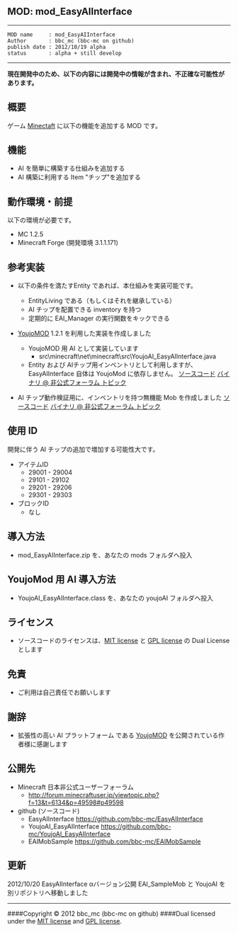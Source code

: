 MOD: mod_EasyAIInterface
----

----
    MOD name     : mod_EasyAIInterface
    Author       : bbc_mc (bbc-mc on github)
    publish date : 2012/10/19 alpha
    status       : alpha + still develop

----

**現在開発中のため、以下の内容には開発中の情報が含まれ、不正確な可能性があります。**

## 概要

ゲーム [Minectaft](http://www.mojang.com/) に以下の機能を追加する MOD です。

## 機能

 - AI を簡単に構築する仕組みを追加する
 - AI 構築に利用する Item "チップ"を追加する

## 動作環境・前提

以下の環境が必要です。

  + MC 1.2.5
  + Minecraft Forge (開発環境 3.1.1.171)

## 参考実装
  + 以下の条件を満たすEntity であれば、本仕組みを実装可能です。
    + EntityLiving である（もしくはそれを継承している）
    + AI チップを配置できる inventory を持つ
    + 定期的に EAI_Manager の実行関数をキックできる

  + [YoujoMOD] 1.2.1 を利用した実装を作成しました
    + YoujoMOD 用 AI として実装しています
      + src\minecraft\net\minecraft\src\YoujoAI_EasyAIInterface.java
    + Entity および AIチップ用インベントリとして利用しますが、EasyAIInterface 自体は YoujoMod に依存しません。
    [ソースコード][github_YoujoAI]
    [バイナリ @ 非公式フォーラム トピック][topic]

  + AI チップ動作検証用に、インベントリを持つ無機能 Mob を作成しました
    [ソースコード][github_EAIMobSample]
    [バイナリ @ 非公式フォーラム トピック][topic]

## 使用 ID

開発に伴う AI チップの追加で増加する可能性大です。

+ アイテムID
  + 29001 - 29004
  + 29101 - 29102
  + 29201 - 29206
  + 29301 - 29303
+ ブロックID
  + なし

## 導入方法

 - mod_EasyAIInterface.zip を、あなたの mods フォルダへ投入

## YoujoMod 用 AI 導入方法

 - YoujoAI_EasyAIInterface.class を、あなたの youjoAI フォルダへ投入

## ライセンス

  - ソースコードのライセンスは、[MIT license][MIT] と [GPL license][GPL] の Dual License とします

## 免責

  - ご利用は自己責任でお願いします

## 謝辞

  - 拡張性の高い AI プラットフォーム である [YoujoMOD] を公開されている作者様に感謝します

## 公開先

  - Minecraft 日本非公式ユーザーフォーラム
    - <http://forum.minecraftuser.jp/viewtopic.php?f=13&t=6134&p=49598#p49598>
  - github (ソースコード)
    - EasyAIInterface
      <https://github.com/bbc-mc/EasyAIInterface>
    - YoujoAI_EasyAIInterface
      <https://github.com/bbc-mc/YoujoAI_EasyAIInterface>
    - EAIMobSample
      <https://github.com/bbc-mc/EAIMobSample>

## 更新
  2012/10/20
        EasyAIInterface αバージョン公開
        EAI_SampleMob と YoujoAI を別リポジトリへ移動しました

----------
####Copyright &copy; 2012 bbc_mc (bbc-mc on github)
####Dual licensed under the [MIT license][MIT] and [GPL license][GPL].

[MIT]: http://www.opensource.org/licenses/mit-license.php
[GPL]: http://www.gnu.org/licenses/gpl.html
[YoujoMOD]: http://forum.minecraftuser.jp/viewtopic.php?f=13&t=2816#p20049
[topic]: http://forum.minecraftuser.jp/viewtopic.php?f=13&t=6134&p=49598#p49598
[github_EAI]: https://github.com/bbc-mc/EasyAIInterface
[github_EAIMobSample]: https://github.com/bbc-mc/EAIMobSample
[github_YoujoAI]: https://github.com/bbc-mc/YoujoAI_EasyAIInterface

